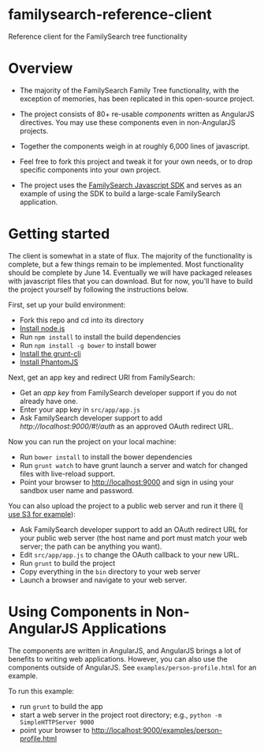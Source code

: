 familysearch-reference-client
=============================

Reference client for the FamilySearch tree functionality

Overview
========

* The majority of the FamilySearch Family Tree functionality, with the exception of memories, 
has been replicated in this open-source project. 

* The project consists of 80+ re-usable _components_ written as AngularJS directives.
You may use these components even in non-AngularJS projects.

* Together the components weigh in at roughly 6,000 lines of javascript.

* Feel free to fork this project and tweak it for your own needs, or to drop specific components into your own project.
 
* The project uses the [FamilySearch Javascript SDK](https://github.com/rootsdev/familysearch-javascript-sdk)
and serves as an example of using the SDK to build a large-scale FamilySearch application.

Getting started
===============

The client is somewhat in a state of flux. 
The majority of the functionality is complete, but a few things remain to be implemented.
Most functionality should be complete by June 14.
Eventually we will have packaged releases with javascript files that you can download.
But for now, you'll have to build the project yourself by following the instructions below.

First, set up your build environment:

* Fork this repo and cd into its directory
* [Install node.js](http://nodejs.org/)
* Run `npm install` to install the build dependencies
* Run `npm install -g bower` to install bower
* [Install the grunt-cli ](http://gruntjs.com/getting-started#installing-the-cli)
* [Install PhantomJS](http://phantomjs.org/download.html)

Next, get an app key and redirect URI from FamilySearch:

* Get an _app key_ from FamilySearch developer support if you do not already have one.
* Enter your app key in `src/app/app.js`
* Ask FamilySearch developer support to add _http://localhost:9000/#!/auth_ as an approved OAuth redirect URL.

Now you can run the project on your local machine:

* Run `bower install` to install the bower dependencies
* Run `grunt watch` to have grunt launch a server and watch for changed files with live-reload support.
* Point your browser to [http://localhost:9000](http://localhost:9000) 
and sign in using your sandbox user name and password.

You can also upload the project to a public web server and run it there 
([I use S3 for example](http://docs.aws.amazon.com/AmazonS3/latest/dev/WebsiteHosting.html)):  

* Ask FamilySearch developer support to add an OAuth redirect URL for your public web server 
(the host name and port must match your web server; the path can be anything you want).
* Edit `src/app/app.js` to change the OAuth callback to your new URL.  
* Run `grunt` to build the project
* Copy everything in the `bin` directory to your web server
* Launch a browser and navigate to your web server.

Using Components in Non-AngularJS Applications
==============================================

The components are written in AngularJS, and AngularJS brings a lot of benefits to writing web applications.
However, you can also use the components outside of AngularJS.
See `examples/person-profile.html` for an example.
 
To run this example:

* run `grunt` to build the app
* start a web server in the project root directory; e.g., `python -m SimpleHTTPServer 9000`
* point your browser to 
[http://localhost:9000/examples/person-profile.html](http://localhost:9000/examples/person-profile.html)
